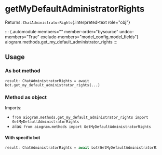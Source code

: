 # getMyDefaultAdministratorRights

Returns: `ChatAdministratorRights`{.interpreted-text role="obj"}

::: {.automodule members="" member-order="bysource" undoc-members="True" exclude-members="model_config,model_fields"}
aiogram.methods.get_my_default_administrator_rights
:::

## Usage

### As bot method

``` 
result: ChatAdministratorRights = await bot.get_my_default_administrator_rights(...)
```

### Method as object

Imports:

-   `from aiogram.methods.get_my_default_administrator_rights import GetMyDefaultAdministratorRights`
-   alias: `from aiogram.methods import GetMyDefaultAdministratorRights`

#### With specific bot

``` python
result: ChatAdministratorRights = await bot(GetMyDefaultAdministratorRights(...))
```
